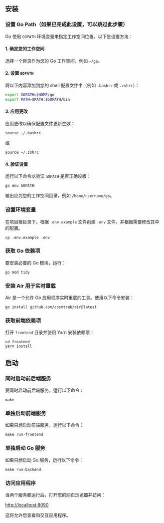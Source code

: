 ## 安装

### 设置 Go Path（如果已完成此设置，可以跳过此步骤）

Go 使用 `GOPATH` 环境变量来指定工作空间位置。以下是设置方法：

#### 1. 确定您的工作空间

选择一个目录作为您的 Go 工作空间，例如 `~/go`。

#### 2. 设置 `GOPATH`

将以下内容添加到您的 shell 配置文件中（例如 `.bashrc` 或 `.zshrc`）：

```bash
export GOPATH=$HOME/go
export PATH=$PATH:$GOPATH/bin
```

#### 3. 应用更改

应用更改以确保配置文件更新生效：

```shell
source ~/.bashrc
```

或

```shell
source ~/.zshrc
```

#### 4. 验证设置

运行以下命令以验证 `GOPATH` 是否正确设置：

```shell
go env GOPATH
```

输出应为您的工作空间目录，例如 `/home/username/go`。

### 设置环境变量

在项目根目录下，根据 `.env.example` 文件创建 `.env` 文件，并根据需要修改其中的配置。

```shell
cp .env.example .env
```

### 获取 Go 依赖项

要安装必要的 Go 模块，运行：

```shell
go mod tidy
```

### 安装 Air 用于实时重载

Air 是一个允许 Go 应用程序实时重载的工具。使用以下命令安装：

```shell
go install github.com/cosmtrek/air@latest
```

### 获取前端依赖项

打开 `frontend` 目录并使用 Yarn 安装依赖项：

```shell
cd frontend
yarn install
```

## 启动

### 同时启动前后端服务

要同时启动前后端服务，运行以下命令：

```shell
make
```

### 单独启动前端服务

如果只想启动前端服务，运行以下命令：

```shell
make run-frontend
```

### 单独启动 Go 服务

如果只想启动 Go 服务，运行以下命令：

```shell
make run-backend
```

### 访问应用程序

当两个服务都运行后，打开您的网页浏览器并访问：

[http://localhost:8090](http://localhost:8090)

这将允许您查看和交互应用程序。
